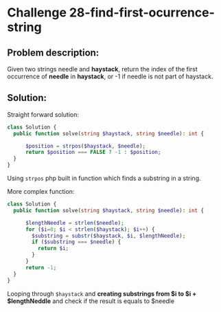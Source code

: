 # Challenge 28-find-first-ocurrence-string
## Problem description:
Given two strings needle and **haystack**, return the index of the first occurrence of **needle** in **haystack**, or -1 if needle is not part of haystack.
## Solution:
Straight forward solution:

```php
class Solution {
  public function solve(string $haystack, string $needle): int {

      $position = strpos($haystack, $needle);
      return $position === FALSE ? -1 : $position;
  }
}
```

Using `strpos` php built in function which finds a substring in a string.

More complex function:

```php
class Solution {
  public function solve(string $haystack, string $needle): int {

      $lengthNeedle = strlen($needle);
      for ($i=0; $i < strlen($haystack); $i++) { 
        $substring = substr($haystack, $i, $lengthNeedle);
        if ($substring === $needle) {
          return $i;
        }
      }
      return -1;
  }
}
```

Looping through `$haystack` and **creating substrings from $i to $i + $lengthNeddle** and check if the result is equals to $needle
